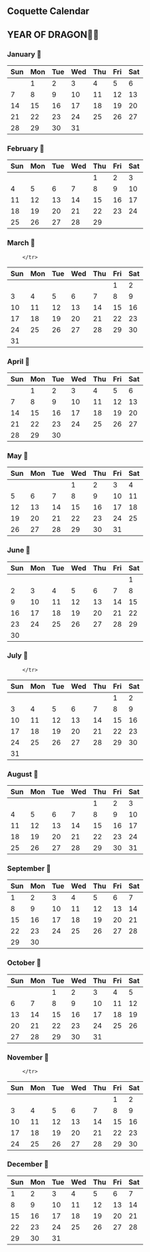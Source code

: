<!DOCTYPE html>
<html lang="en">
<head>
    <meta charset="UTF-8">
    <meta name="viewport" content="width=device-width, initial-scale=1.0">
    <title>Coquette Calendar</title>
    <link rel="stylesheet" href="styles.css">
</head>
<body>
    <div class="calendar">
        <h2>Coquette Calendar</h2>
        
</body>
</html>


<h2>YEAR OF DRAGON🐉🐲</h2>

<!-- January -->
<!-- January -->
<h3>January 🎉</h3>
<table>
  <thead>
    <tr>
      <th>Sun</th>
      <th>Mon</th>
      <th>Tue</th>
      <th>Wed</th>
      <th>Thu</th>
      <th>Fri</th>
      <th>Sat</th>
    </tr>
  </thead>
  <tbody>
    <!-- January -->
    <tr>
      <td></td><td class="monday holiday">1</td><td>2</td><td>3</td><td>4</td><td>5</td><td>6</td>
    </tr>
    <tr>
      <td>7</td><td>8</td><td>9</td><td>10</td><td>11</td><td>12</td><td>13</td>
    </tr>
    <tr>
      <td>14</td><td>15</td><td>16</td><td>17</td><td>18</td><td>19</td><td>20</td>
    </tr>
    <tr>
      <td>21</td><td>22</td><td>23</td><td>24</td><td>25</td><td>26</td><td>27</td>
    </tr>
    <tr>
      <td>28</td><td>29</td><td>30</td><td>31</td><td></td><td></td><td></td>
    </tr>
  </tbody>
</table>


<!-- February --><!-- February --><!-- <!-- February -->
<h3>February 💓</h3>
<table>
  <thead>
    <tr>
      <th>Sun</th>
      <th>Mon</th>
      <th>Tue</th>
      <th>Wed</th>
      <th>Thu</th>
      <th>Fri</th>
      <th>Sat</th>
    </tr>
  </thead>
  <tbody>
    <!-- February -->
    <tr>
      <td></td><td></td><td></td><td></td><td>1</td><td>2</td><td>3</td>
    </tr>
    <tr>
      <td>4</td><td>5</td><td>6</td><td>7</td><td>8</td><td class="friday holiday">9</td><td class="saturday holiday">10</td>
    </tr>
    <tr>
      <td>11</td><td>12</td><td>13</td><td>14</td><td>15</td><td>16</td><td>17</td>
    </tr>
    <tr>
      <td>18</td><td>19</td><td>20</td><td>21</td><td>22</td><td>23</td><td>24</td>
    </tr>
    <tr>
      <td class="sunday holiday">25</td><td>26</td><td>27</td><td>28</td><td>29</td><td></td><td></td>
    </tr>
  </tbody>
</table>

<!-- March -->
<h3>March 🌸</h3>
<table>
  <thead>
    <tr>
      <th>Sun</th>
      <th>Mon</th>
      <th>Tue</th>
      <th>Wed</th>
      <th>Thu</th>
      <th>Fri</th>
      <th>Sat</th>
    </tr>
  </thead>
  <tbody>
    <!-- March -->
    <tr>
      <td></td><td></td><td></td><td></td><td></td><td class="friday">1</td><td>2</td>
    </tr>
    <tr>
      <td>3</td><td>4</td><td>5</td><td>6</td><td>7</td><td>8</td><td>9</td>
    </tr>
    <tr>
      <td>10</td><td class="monday holiday">11</td><td class="tuesday holiday">12</td><td>13</td><td>14</td><td>15</td><td>16</td>
    </tr>
    <tr>
      <td>17</td><td>18</td><td>19</td><td>20</td><td>21</td><td>22</td><td>23</td>
    <tr>
    <tr>
      <td>24</td><td>25</td><td>26</td><td>27</td><td class="thursday holiday">28</td><td class="friday holiday">29</td><td class="saturday holiday">30</td>
      <tr>
      <tr>
      <td class="sunday holiday">31</td> 
   
         </tr>
  </tbody>
</table>

<!-- Add more months with the same styling and structure -->
<!-- April -->
<h3>April 🌷</h3>
<table>
  <thead>
    <tr>
      <th>Sun</th>
      <th>Mon</th>
      <th>Tue</th>
      <th>Wed</th>
      <th>Thu</th>
      <th>Fri</th>
      <th>Sat</th>
    </tr>
  </thead>
  <tbody>
    <!-- April -->    <tr>
      <td></td><td>1</td><td>2</td><td>3</td><td>4</td><td>5</td><td>6</td>
    </tr>
    <tr>
      <td>7</td><td class="monday holiday">8</td><td class="tuesday holiday">9</td><td class="wednesday holiday">10</td><td>11</td><td>12</td><td>13</td>
    </tr>
    <tr>
      <td>14</td><td>15</td><td>16</td><td>17</td><td>18</td><td>19</td><td>20</td>
    </tr>
    <tr>
      <td>21</td><td>22</td><td>23</td><td>24</td><td>25</td><td>26</td><td>27</td>
    </tr>
    <tr>
      <td>28</td><td>29</td><td>30</td></td><td></td><td></td><td></td>
    </tr>
  </tbody>
</table>


<!-- May -->
<h3>May 🌸</h3>
<table>
  <thead>
    <tr>
      <th>Sun</th>
      <th>Mon</th>
      <th>Tue</th>
      <th>Wed</th>
      <th>Thu</th>
      <th>Fri</th>
      <th>Sat</th>
    </tr>
  </thead>
  <tbody>
    <tr>
      <td></td>
      <td></td>
      <td></td>
      <td class="wednesday holiday">1</td>
      <td>2</td>
      <td>3</td>
      <td>4</td>
    </tr>
    <tr>
      <td>5</td>
      <td>6</td>
      <td>7</td>
      <td>8</td>
      <td>9</td>
      <td>10</td>
      <td>11</td>
    </tr>
    <tr>
      <td>12</td>
      <td>13</td>
      <td>14</td>
      <td>15</td>
      <td>16</td>
      <td>17</td>
      <td>18</td>
    </tr>
    <tr>
      <td>19</td>
      <td>20</td>
      <td>21</td>
      <td>22</td>
      <td>23</td>
      <td>24</td>
      <td>25</td>
    </tr>
    <tr>
      <td>26</td>
      <td>27</td>
      <td>28</td>
      <td>29</td>
      <td>30</td>
      <td>31</td>
      <td></td>
    </tr>
  </tbody>
</table>



  </thead>
  <tbody>
    <!-- June -->
    <!-- Add rows for June -->
  </tbody>
</table>
<!-- June -->
<h3>June 🌼</h3>
<table>
  <thead>
    <tr>
      <th>Sun</th>
      <th>Mon</th>
      <th>Tue</th>
      <th>Wed</th>
      <th>Thu</th>
      <th>Fri</th>
      <th>Sat</th>
    </tr>
  </thead>
  <tbody>
    <!-- June -->
    <tr>
      <td></td>
      <td></td>
      <td></td>
      <td></td>
      <td></td>
      <td></td>
      <td>1</td>
    </tr>
    <tr>
      <td>2</td>
      <td>3</td>
      <td>4</td>
      <td>5</td>
      <td>6</td>
      <td>7</td>
      <td>8</td>
    </tr>
    <tr>
      <td>9</td>
      <td>10</td>
      <td>11</td>
      <td class="wednesday holiday">12</td></td>
      <td>13</td>
      <td>14</td>
      <td>15</td>
    </tr>
    <tr>
      <td>16</td>
      <td class="monday holiday">17</td>
      <td>18</td>
      <td>19</td>
      <td>20</td>
      <td>21</td>
      <td>22</td>
    </tr>
    <tr>
      <td>23</td>
      <td>24</td>
      <td>25</td>
      <td>26</td>
      <td>27</td>
      <td>28</td>
      <td>29</td>
    </tr>
    <tr>
      <td>30</td>
      <td></td>
      <td></td>
      <td></td>
      <td></td>
      <td></td>
      <td></td>
    </tr>
  </tbody>
</table>

<!-- July -->
<h3>July  🍓</h3>
<tr>
  <td></td> <!-- Placeholder for July 1st, which is Monday --><table>
  <thead>
    <tr>
      <th>Sun</th>
      <th>Mon</th>
      <th>Tue</th>
      <th>Wed</th>
      <th>Thu</th>
      <th>Fri</th>
      <th>Sat</th>
    </tr>
  </thead>
  <tbody>
    <!-- March -->
    <tr>
      <td></td><td></td><td></td><td></td><td></td><td>1</td><td>2</td>
    </tr>
    <tr>
      <td>3</td><td>4</td><td>5</td><td>6</td><td>7</td><td>8</td><td>9</td>
    </tr>
    <tr>
      <td>10</td><td>11</td><td>12</td><td>13</td><td>14</td><td>15</td><td>16</td>
    </tr>
    <tr>
      <td>17</td><td>18</td><td>19</td><td>20</td><td>21</td><td>22</td><td>23</td>
    <tr>
    <tr>
      <td>24</td><td>25</td><td>26</td><td>27</td><td>28</td><td>29</td><td>30</td>
      <tr>
      <tr>
      <td>31</td> 
   
         </tr>



  </tbody>
</table>

<!-- August -->
<h3>August 🍄</h3>
<table>
  <thead>
    <tr>
      <th>Sun</th>
      <th>Mon</th>
      <th>Tue</th>
      <th>Wed</th>
      <th>Thu</th>
      <th>Fri</th>
      <th>Sat</th>
    </tr>
  </thead>
  <tbody>
    <!-- August -->
    <tr>
      <td></td><td></td><td></td><td></td><td>1</td><td>2</td><td>3</td>
    </tr>
    <tr>
      <td>4</td><td>5</td><td>6</td><td>7</td><td>8</td><td>9</td><td>10</td>
    </tr>
    <tr>
      <td>11</td><td>12</td><td>13</td><td>14</td><td>15</td><td>16</td><td>17</td>
    </tr>
    <tr>
      <td>18</td><td>19</td><td>20</td><td class="wednesday holiday">21</td><td>22</td><td>23</td><td>24</td>
    </tr>
    <tr>
      <td>25</td><td class="monday holiday">26</td><td>27</td><td>28</td><td>29</td><td>30</td><td>31</td>
    </tr>
    </tbody>
</table><!-- September -->
<h3>September 🍂</h3>
<table>
  <thead>
    <tr>
      <th>Sun</th>
      <th>Mon</th>
      <th>Tue</th>
      <th>Wed</th>
      <th>Thu</th>
      <th>Fri</th>
      <th>Sat</th>
    </tr>
  </thead>
  <tbody>
    <!-- September -->
    <tr>
      <td>1</td><td>2</td><td>3</td><td>4</td><td>5</td><td>6</td><td>7</td>
    </tr>
    <tr>
      <td>8</td><td>9</td><td>10</td><td>11</td><td>12</td><td>13</td><td>14</td>
    </tr>
    <tr>
      <td>15</td><td>16</td><td>17</td><td>18</td><td>19</td><td>20</td><td>21</td>
    <tr>
    <tr>
      <td>22</td><td>23</td><td>24</td><td>25</td><td>26</td><td>27</td><td>28</td>
    <tr>
    <tr>
      <td>29</td><td>30</td>

  </tbody>
</table>

<!-- October -->
<h3>October 🎃</h3>
<table>
  <thead>
    <tr>
      <th>Sun</th>
      <th>Mon</th>
      <th>Tue</th>
      <th>Wed</th>
      <th>Thu</th>
      <th>Fri</th>
      <th>Sat</th>
    </tr>
  </thead>
  <tbody>
    <!-- October -->
    <tr>
      <td></td><td></td><td>1</td><td>2</td><td>3</td><td>4</td><td>5</td>
    </tr>
    <tr>
      <td>6</td><td>7</td><td>8</td><td>9</td><td>10</td><td>11</td><td>12</td>
    </tr>
    <tr>
      <td>13</td><td>14</td><td>15</td><td>16</td><td>17</td><td>18</td><td>19</td>
    </tr>
    <tr>
      <td>20</td><td>21</td><td>22</td><td>23</td><td>24</td><td>25</td><td>26</td>
    </tr>
    <tr>
      <td>27</td><td>28</td><td>29</td><td>30</td><td>31</td><td></td><td></td>
    </tr>
  </tbody>
</table>



<!-- November -->
<h3>November 👻</h3><table>
  
  <thead>
    <tr>
      <th>Sun</th>
      <th>Mon</th>
      <th>Tue</th>
      <th>Wed</th>
      <th>Thu</th>
      <th>Fri</th>
      <th>Sat</th>
    </tr>
  </thead>
  <tbody>
    <!-- March -->
    <tr>
      <td></td><td></td><td></td><td></td><td></td><td class="friday holiday">1</td><td class="saturday holiday">2</td>
    </tr>
    <tr>
      <td>3</td><td>4</td><td>5</td><td>6</td><td>7</td><td>8</td><td>9</td>
    </tr>
    <tr>
      <td>10</td><td>11</td><td>12</td><td>13</td><td>14</td><td>15</td><td>16</td>
    </tr>
    <tr>
      <td>17</td><td>18</td><td>19</td><td>20</td><td>21</td><td>22</td><td>23</td>
    <tr>
    <tr>
      <td>24</td><td>25</td><td>26</td><td>27</td><td>28</td><td>29</td><td class="saturday holiday">30</td>
      <tr>
      <tr>
   
   
         </tr>
  </tbody>
</table>


<!-- December -->
<h3>December 🎄</h3><table>
  <thead>
    <tr>
      <th>Sun</th>
      <th>Mon</th>
      <th>Tue</th>
      <th>Wed</th>
      <th>Thu</th>
      <th>Fri</th>
      <th>Sat</th>
    </tr>
  </thead>
  <tbody>
    <!-- September -->
    <tr>
      <td>1</td><td>2</td><td>3</td><td>4</td><td>5</td><td>6</td><td>7</td>
    </tr>
    <tr>
      <td>8</td><td>9</td><td>10</td><td>11</td><td>12</td><td>13</td><td>14</td>
    </tr>
    <tr>
      <td>15</td><td>16</td><td>17</td><td>18</td><td>19</td><td>20</td><td>21</td>
    <tr>
    <tr>
      <td>22</td><td>23</td><td class="tuesday holiday">24</td><td class="wednesday holiday">25</td><td>26</td><td>27</td><td>28</td>
    <tr>
    <tr>
      <td>29</td><td class="monday holiday">30</td><td class="tuesday holiday">31</td>

  </tbody>
</table>

